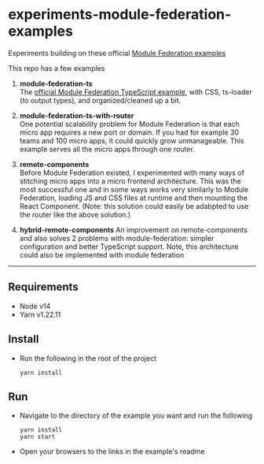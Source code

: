 # experiments-module-federation-examples

Experiments building on these official [Module Federation examples](https://github.com/module-federation/module-federation-examples)

This repo has a few examples
1. **module-federation-ts**  
  The [official Module Federation TypeScript example](https://github.com/module-federation/module-federation-examples/tree/master/typescript), with CSS, ts-loader (to output types), and organized/cleaned up a bit.  

1. **module-federation-ts-with-router**  
  One potential scalability problem for Module Federation is that each micro app requires a new port or domain. If you had for example 30 teams and 100 micro apps, it could quickly grow unmanageable. This example serves all the micro apps through one router.  

1. **remote-components**  
  Before Module Federation existed, I experimented with many ways of stitching micro apps into a micro frontend architecture. This was the most successful one and in some ways works very similarly to Module Federation, loading JS and CSS files at runtime and then mounting the React Component. (Note: this solution could easily be adabpted to use the router like the above solution.)

1. **hybrid-remote-components**
  An improvement on remote-components and also solves 2 problems with module-federation: simpler configuration and better TypeScript support. Note, this architecture could also be implemented with module federation

---

## Requirements

- Node v14
- Yarn v1.22.11

## Install

- Run the following in the root of the project
  ```
  yarn install
  ```

## Run

- Navigate to the directory of the example you want and run the following  
  ```
  yarn install
  yarn start
  ```
- Open your browsers to the links in the example's readme

